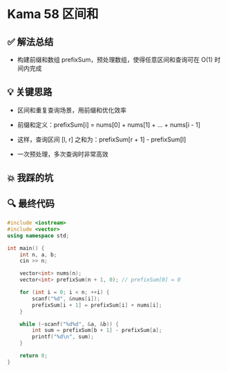 # Kama 58 区间和

## ✅ 解法总结

- 构建前缀和数组 prefixSum，预处理数组，使得任意区间和查询可在 O(1) 时间内完成

## 💡 关键思路

- 区间和重复查询场景，用前缀和优化效率

- 前缀和定义：prefixSum[i] = nums[0] + nums[1] + ... + nums[i - 1]

- 这样，查询区间 [l, r] 之和为：prefixSum[r + 1] - prefixSum[l]

- 一次预处理，多次查询时非常高效

## 💥 我踩的坑

## 🔍 最终代码

```cpp
#include <iostream>
#include <vector>
using namespace std;

int main() {
    int n, a, b;
    cin >> n;

    vector<int> nums(n);
    vector<int> prefixSum(n + 1, 0); // prefixSum[0] = 0

    for (int i = 0; i < n; ++i) {
        scanf("%d", &nums[i]);
        prefixSum[i + 1] = prefixSum[i] + nums[i];
    }

    while (~scanf("%d%d", &a, &b)) {
        int sum = prefixSum[b + 1] - prefixSum[a];
        printf("%d\n", sum);
    }

    return 0;
}
```
